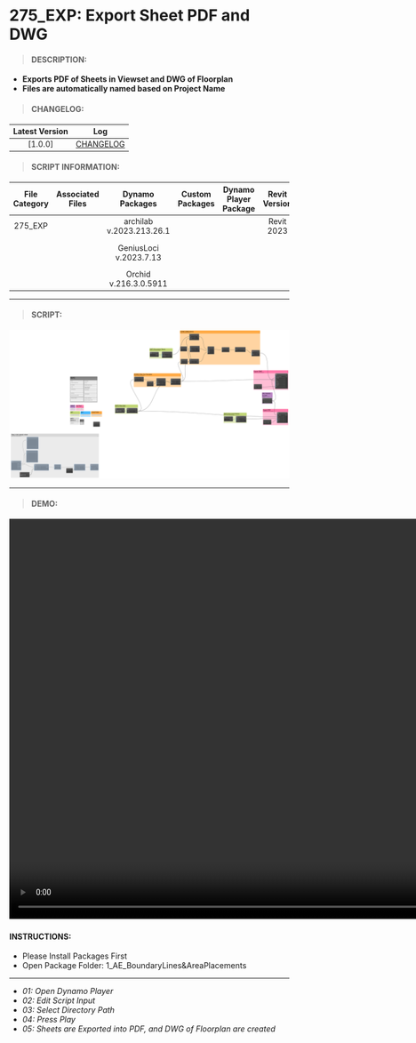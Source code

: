 # 275_EXP: Export Sheet PDF and DWG 

> #### DESCRIPTION: 
- **Exports PDF of Sheets in Viewset and DWG of Floorplan**
- **Files are automatically named based on Project Name**

> #### CHANGELOG:

| Latest Version | Log |
| :-------: | :----: | 
|[1.0.0] | [CHANGELOG](/_scripts/_project/275_VESTEDA/EXPORT/changelog/EXP_Print-PDF-DWG%20V1.0.0.md) |

> #### SCRIPT INFORMATION: 

| File Category | Associated Files | Dynamo Packages | Custom Packages | Dynamo Player Package | Revit Version | Author | Reviewed By | File Name & Location | 
| :-------: | :----: | :---: | :---: | :---: | :---: | :---: | :---: | :--: |
| 275_EXP |  | archilab v.2023.213.26.1 | | | Revit 2023 | Abjeet Singh |  | 20230915_275_EXP_Print-PDF-DWG V1.0.0 |
|         |  | GeniusLoci v.2023.7.13 |   | |            |              |  | (https://bimcapcom.sharepoint.com/:u:/s/BCP-Main/EeZFzDGL5FhOmB20ZAONfDgBFb4WgUt7oWCrc_Wc-01eIg?e=wbIFMT) |
|         |  | Orchid v.216.3.0.5911 |    | |            |              |  | |

------------------------------------------------------------
> #### SCRIPT: 

<img src="/_scripts/_project/275_VESTEDA/EXPORT/images/275_EXP_Print-PDF-DWG V1.0.0.png">


------------------------------------------------------------

> #### DEMO: 

<video width="1280" height="720" controls>
 <source src="/_scripts/_project/275_VESTEDA/EXPORT/demo/275_EXP_Print-PDF-DWG V1.0.0.mp4" type="video/mp4">
</video>

#### INSTRUCTIONS: 
- Please Install Packages First
- Open Package Folder: 1_AE_BoundaryLines&AreaPlacements
----------------------------------------------------------------
- *01: Open Dynamo Player*
- *02: Edit Script Input*
- *03: Select Directory Path*
- *04: Press Play*
- *05: Sheets are Exported into PDF, and DWG of Floorplan are created*
